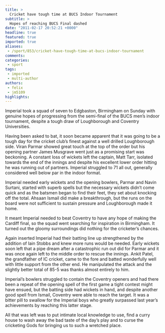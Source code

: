 ```yaml
---
title: >
  Cricket have tough time at BUCS Indoor Tournament
subtitle: >
  Hopes of reaching BUCS Final dashed
date: "2011-02-17 20:52:21 +0000"
headline: true
featured: true
imported: true
aliases:
 - /sport/853/cricket-have-tough-time-at-bucs-indoor-tournament
comments:
categories:
 - sport
tags:
 - imported
 - multi-author
authors:
 - felix
 - jm5109
highlights:
---
```


Imperial took a squad of seven to Edgbaston, Birmingham on Sunday with genuine hopes of progressing from the semi-final of the BUCS men’s indoor tournament, despite a tough draw of Loughborough and Coventry Universities.

Having been asked to bat, it soon became apparent that it was going to be a tough day for the cricket club’s finest against a well drilled Loughborough side. Viran Parmar showed great touch at the top of the order but his opening partner James Musgrave went just as a promising start was beckoning. A constant loss of wickets left the captain, Matt Tarr, isolated towards the end of the innings and despite his excellent lower order hitting he was running out of partners. Imperial struggled to 71 all out, generally considered well below par in the indoor format.

Imperial needed early wickets and the opening bowlers, Parmar and Navin Surtani, started with superb spells but the necessary wickets didn’t come quick and as the batsmen began to find their feet, they set about knocking off the total. Ahsaan Ismail did make a breakthrough, but the runs on the board were not sufficient to sustain pressure and Loughborough made it home.

It meant Imperial needed to beat Coventry to have any hope of making the Cardiff final, so the squad went searching for inspiration in Birmingham. It turned out the gloomy surroundings did nothing for the cricketer’s chances.

Again inserted Imperial had their batting line up strengthened by the addition of Iain Stobbs and knew more runs would be needed. Early wickets soon left that a pipe dream after a catastrophic run out did for Parmar and it was once again left to the middle order to rescue the innings. Ankit Patel, the grandfather of IC cricket, came to the fore and batted wonderfully well with little support from the other end. He manipulated the attack and the slightly better total of 85-5 was thanks almost entirely to him.

Imperial’s bowlers struggled to contain the Coventry openers and had there been a repeat of the opening spell of the first game a tight contest might have ensued, but the batting side had wickets in hand, and despite another good spell from Ismail, Coventry were able to reach the target. It was a bitter pill to swallow for the Imperial boys who greatly surpassed last year’s achievements by reaching this latter stage.

All that was left was to put intimate local knowledge to use, find a curry house to wash away the bad taste of the day’s play and to curse the cricketing Gods for bringing us to such a wretched place.
